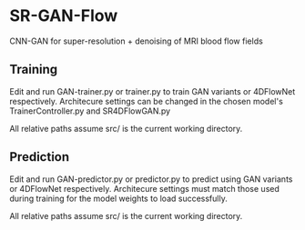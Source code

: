 # SR-GAN-Flow
CNN-GAN for super-resolution + denoising of MRI blood flow fields

## Training

Edit and run GAN-trainer.py or trainer.py to train GAN variants or 4DFlowNet respectively.
Architecure settings can be changed in the chosen model's TrainerController.py and SR4DFlowGAN.py

All relative paths assume src/ is the current working directory.

## Prediction

Edit and run GAN-predictor.py or predictor.py to predict using GAN variants or 4DFlowNet respectively.
Architecure settings must match those used during training for the model weights to load successfully.

All relative paths assume src/ is the current working directory.
